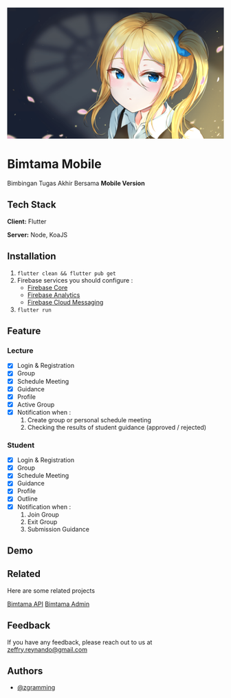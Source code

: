 ![Banner](demo/banner.png)

# Bimtama Mobile

Bimbingan Tugas Akhir Bersama **Mobile Version**

## Tech Stack

**Client:** Flutter

**Server:** Node, KoaJS

## Installation

1. `flutter clean && flutter pub get`
2. Firebase services you should configure :
   - [Firebase Core](https://firebase.flutter.dev/docs/overview)
   - [Firebase Analytics](https://firebase.flutter.dev/docs/analytics/overview)
   - [Firebase Cloud Messaging](https://firebase.flutter.dev/docs/messaging/overview)
3. `flutter run`

## Feature

### Lecture

- [x] Login & Registration
- [x] Group
- [x] Schedule Meeting
- [x] Guidance
- [x] Profile
- [x] Active Group
- [x] Notification when :
  1. Create group or personal schedule meeting
  2. Checking the results of student guidance (approved / rejected)

### Student

- [x] Login & Registration
- [x] Group
- [x] Schedule Meeting
- [x] Guidance
- [x] Profile
- [x] Outline
- [x] Notification when :
  1. Join Group
  2. Exit Group
  3. Submission Guidance

## Demo


## Related

Here are some related projects

[Bimtama API](https://github.com/zgramming/Bimtama-API)
[Bimtama Admin](https://github.com/zgramming/Bimtama-Admin)

## Feedback

If you have any feedback, please reach out to us at zeffry.reynando@gmail.com

## Authors

- [@zgramming](https://www.github.com/zgramming)
